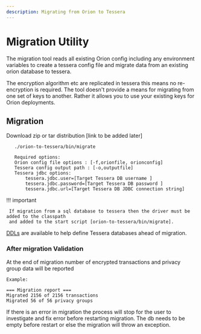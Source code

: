 ```yaml
---
description: Migrating from Orion to Tessera
---
```


# Migration Utility

The migration tool reads all existing Orion config including any environment variables 
to create a tessera config file and migrate data from an existing orion database to tessera. 
 

The encryption algorithm etc are replicated in tessera this means no re-encryption is required. 
The tool doesn't provide a means for migrating from one set of keys to another. Rather it allows you to 
use your existing keys for Orion deployments. 


## Migration

Download zip or tar distribution [link to be added later]


```
   ./orion-to-tessera/bin/migrate

   Required options: 
   Orion config file options : [-f,orionfile, orionconfig]
   Tessera config output path : [-o,outputfile]
   Tessera jdbc options:  
	   tessera.jdbc.user=[Target Tessera DB username ]
	   tessera.jdbc.password=[Target Tessera DB password ]
	   tessera.jdbc.url=[Target Tessera DB JDBC connection string]
 ```  

!!! important

     If migration from a sql database to tessera then the driver must be added to the classpath 
     and added to the start script [orion-to-tessera/bin/migrate]. 


[DDLs](https://github.com/jpmorganchase/tessera/tree/master/ddls/create-table) are available to help
define Tessera databases ahead of migration.


### After migration Validation

At the end of migration number of encrypted transactions and privacy group data will be reported

```
Example:

=== Migration report ===
Migrated 2156 of 2156 transactions
Migrated 56 of 56 privacy groups
```

If there is an error in migration the process will stop for the user to investigate and fix error before 
restarting migration. The db needs to be empty before restart or else the migration will throw an exception.

<!--links-->
[building Tessera from source]: https://github.com/ConsenSys/tessera#building-tessera-from-source
[configuration file]: ../../Reference/SampleConfiguration.md#jdbc
